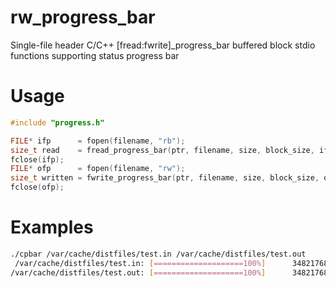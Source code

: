 # rw_progress_bar
Single-file header C/C++ [fread:fwrite]_progress_bar buffered block stdio functions supporting status progress bar

# Usage
```c
#include "progress.h"

FILE* ifp      = fopen(filename, "rb");
size_t read    = fread_progress_bar(ptr, filename, size, block_size, ifp, width, '=', ' ');
fclose(ifp);
FILE* ofp      = fopen(filename, "rw");
size_t written = fwrite_progress_bar(ptr, filename, size, block_size, ofp, width, '=', ' ');
fclose(ofp);
```
# Examples
```sh
./cpbar /var/cache/distfiles/test.in /var/cache/distfiles/test.out
 /var/cache/distfiles/test.in: [====================100%]      34821768 / Finished!
/var/cache/distfiles/test.out: [====================100%]      34821768 / Finished!
```
